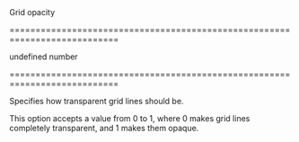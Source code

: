 <!--**
/*-------------------------------------------
    Auto-generated file. Do not modify.
-------------------------------------------

**-->
<!--d-->Grid opacity<!--/d-->
===========================================================================
<!--default-->undefined<!--/default-->
<!--type-->number<!--/type-->
===========================================================================

<!--shortDescription-->
Specifies how transparent grid lines should be.
<!--/shortDescription-->

<!--fullDescription-->
This option accepts a value from 0 to 1, where 0 makes grid lines completely transparent, and 1 makes them opaque.
<!--/fullDescription-->